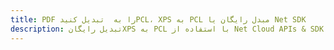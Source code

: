 ---title: PDF را به  تبدیل کنیدPCL، XPS به PCL مبدل رایگان یا Net SDKdescription: تبدیل رایگانXPS به PCL با استفاده از Net Cloud APIs & SDK همچنین اسناد PDF را در Cloud ایجاد، ویرایش و رندر کنید.---